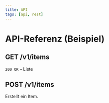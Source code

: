 ```yaml
---
title: API
tags: [api, rest]
---
```


# API-Referenz (Beispiel)

## GET /v1/items
`200 OK` – Liste

## POST /v1/items
Erstellt ein Item.
